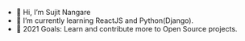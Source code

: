 - 👋 Hi, I’m Sujit Nangare
- 🌱 I’m currently learning ReactJS and Python(Django).
- 🥅 2021 Goals: Learn and contribute more to Open Source projects.


<!---
sujit6060/sujit6060 is a ✨ special ✨ repository because its `README.md` (this file) appears on your GitHub profile.
You can click the Preview link to take a look at your changes.
--->
